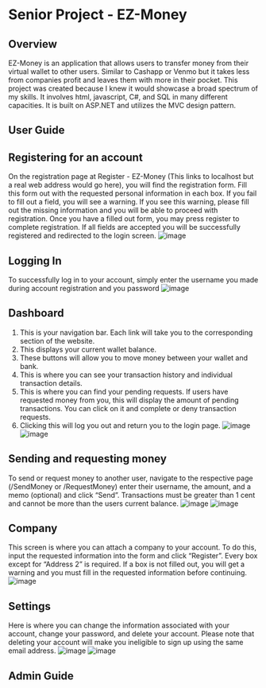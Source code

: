 # Senior Project - EZ-Money
## Overview
EZ-Money is an application that allows users to transfer money from their virtual wallet to other users. Similar to Cashapp or Venmo but it takes less from companies profit and leaves them with more in their pocket. This project was created because I knew it would showcase a broad spectrum of my skills. It involves html, javascript, C#, and SQL in many different capacities. It is built on ASP.NET and utilizes the MVC design pattern.
## User Guide
## Registering for an account
On the registration page at Register - EZ-Money (This links to localhost but a real web address would go here), you will find the registration form. Fill this form out with the requested personal information in each box. If you fail to fill out a field, you will see a warning. If you see this warning, please fill out the missing information and you will be able to proceed with registration. Once you have a filled out form, you may press register to complete registration. If all fields are accepted you will be successfully registered and redirected to the login screen.
![image](https://user-images.githubusercontent.com/90625866/218320190-671b2cab-4ba7-48bb-860e-f8041c3c60d8.png)
## Logging In
To successfully log in to your account, simply enter the username you made during account registration and you password
![image](https://user-images.githubusercontent.com/90625866/218320604-5d69321c-8d6f-412b-b811-0a26ed13a524.png)
## Dashboard
1.	This is your navigation bar. Each link will take you to the corresponding section of the website.
2.	This displays your current wallet balance. 
3.	These buttons will allow you to move money between your wallet and bank.
4.	This is where you can see your transaction history and individual transaction details.
5.	This is where you can find your pending requests. If users have requested money from you, this will display the amount of pending transactions. You can click on it and complete or deny transaction requests.
6.	Clicking this will log you out and return you to the login page.
![image](https://user-images.githubusercontent.com/90625866/218320626-52f1f5e6-d970-4f66-90b8-c66360c24490.png)
![image](https://user-images.githubusercontent.com/90625866/218320700-23858085-36d4-4cc8-9a04-085dc1d34a79.png)
## Sending and requesting money
To send or request money to another user, navigate to the respective page (/SendMoney or /RequestMoney) enter their username, the amount, and a memo (optional) and click “Send”. Transactions must be greater than 1 cent and cannot be more than the users current balance.
![image](https://user-images.githubusercontent.com/90625866/218320852-aa79e02d-129c-4a4f-8e0d-42d067d2768c.png)
![image](https://user-images.githubusercontent.com/90625866/218320872-ef0a7acb-0421-43f4-84ad-70f26180f048.png)
## Company
This screen is where you can attach a company to your account. To do this, input the requested information into the form and click “Register”.
Every box except for “Address 2” is required. If a box is not filled out, you will get a warning and you must fill in the requested information before continuing.
![image](https://user-images.githubusercontent.com/90625866/218320981-c51f7ebd-8242-4e20-92f3-d0b7b9080fe6.png)
## Settings
Here is where you can change the information associated with your account, change your password, and delete your account. Please note that deleting your account will make you ineligible to sign up using the same email address.
![image](https://user-images.githubusercontent.com/90625866/218321038-90645910-6884-4b0c-a9ad-95912a78ff1b.png)
![image](https://user-images.githubusercontent.com/90625866/218322079-f21d5a4c-de3e-44cb-9f26-33c8e5bafc1d.png)
## Admin Guide
